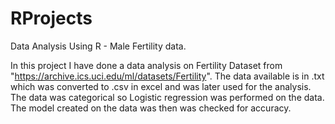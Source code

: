 # RProjects
Data Analysis Using R - Male Fertility data.

In this project I have done a data analysis on Fertility Dataset from "https://archive.ics.uci.edu/ml/datasets/Fertility".
The data available is in .txt which was converted to .csv in excel and was later used for the analysis.
The data was categorical so Logistic regression was performed on the data. 
The model created on the data was then was checked for accuracy.
